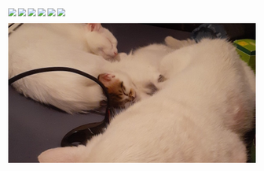 
<a href="https://github.com/YoraiLevi/ansible_collections">
<img align="center" src="https://github-readme-stats-one-theta-17.vercel.app/api/pin/?username=YoraiLevi&repo=ansible_collections&theme=github_dark&max_lines=2" /></a>
<a href="https://github.com/YoraiLevi/MyFuckingWikiOfEverything">
<img align="center" src="https://github-readme-stats-one-theta-17.vercel.app/api/pin/?username=YoraiLevi&repo=MyFuckingWikiOfEverything&theme=github_dark&max_lines=2" /></a>
<a href="https://github.com/YoraiLevi/ansible_playbooks">
<img align="center" src="https://github-readme-stats-one-theta-17.vercel.app/api/pin/?username=YoraiLevi&repo=ansible_playbooks&theme=github_dark&max_lines=2" /></a>
<a href="https://github.com/YoraiLevi/autohotkeys">
<img align="center" src="https://github-readme-stats-one-theta-17.vercel.app/api/pin/?username=YoraiLevi&repo=autohotkeys&theme=github_dark&max_lines=2" /></a>
<a href="https://github.com/YoraiLevi/RedditAnalysis">
<img align="center" src="https://github-readme-stats-one-theta-17.vercel.app/api/pin/?username=YoraiLevi&repo=RedditAnalysis&theme=github_dark&max_lines=2" /></a>
<a href="https://github.com/YoraiLevi/Problems_From_The_Discrete_To_The_Continuous_Chapter_3_Probabilistic_Packing_Problem">
<img align="center" src="https://github-readme-stats-one-theta-17.vercel.app/api/pin/?username=YoraiLevi&repo=Problems_From_The_Discrete_To_The_Continuous_Chapter_3_Probabilistic_Packing_Problem&theme=github_dark&max_lines=2" /></a>

![](resources/README/header_image.jpg)
